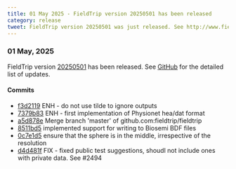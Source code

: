```yaml
---
title: 01 May 2025 - FieldTrip version 20250501 has been released
category: release
tweet: FieldTrip version 20250501 was just released. See http://www.fieldtriptoolbox.org/#01-may-2025
---
```


### 01 May, 2025

FieldTrip version [20250501](http://github.com/fieldtrip/fieldtrip/releases/tag/20250501) has been released.
See [GitHub](https://github.com/fieldtrip/fieldtrip/compare/20250428...20250501) for the detailed list of updates.

#### Commits

- [f3d2119](http://github.com/fieldtrip/fieldtrip/commit/f3d2119) ENH - do not use tilde to ignore outputs
- [7379b83](http://github.com/fieldtrip/fieldtrip/commit/7379b83) ENH - first implementation of Physionet hea/dat format
- [a5d878e](http://github.com/fieldtrip/fieldtrip/commit/a5d878e) Merge branch 'master' of github.com:fieldtrip/fieldtrip
- [8511bd5](http://github.com/fieldtrip/fieldtrip/commit/8511bd5) implemented support for writing to Biosemi BDF files
- [0c7e1d5](http://github.com/fieldtrip/fieldtrip/commit/0c7e1d5) ensure that the sphere is in the middle, irrespective of the resolution
- [d4d481f](http://github.com/fieldtrip/fieldtrip/commit/d4d481f) FIX - fixed public test suggestions, shoudl not include ones with private data. See #2494

